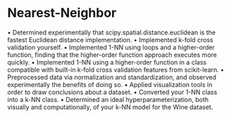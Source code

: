 # Nearest-Neighbor

• Determined experimentally that scipy.spatial.distance.euclidean is the fastest Euclidean distance implementation.
• Implemented k-fold cross validation yourself.
• Implemented 1-NN using loops and a higher-order function, finding that the higher-order function approach executes more quickly.
• Implemented 1-NN using a higher-order function in a class compatible with built-in k-fold cross validation features from scikit-learn.
• Preprocessed data via normalization and standardization, and observed experimentally the benefits of doing so.
• Applied visualization tools in order to draw conclusions about a dataset.
• Converted your 1-NN class into a k-NN class.
• Determined an ideal hyperparameterization, both visually and computationally, of your k-NN model for the Wine dataset.
